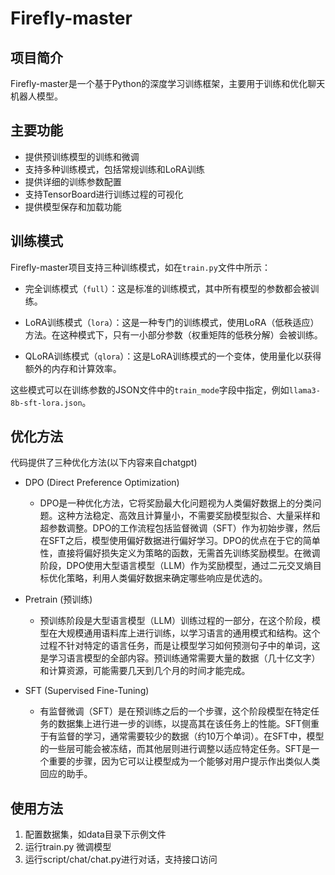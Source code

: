 # Firefly-master

## 项目简介

Firefly-master是一个基于Python的深度学习训练框架，主要用于训练和优化聊天机器人模型。

## 主要功能

- 提供预训练模型的训练和微调
- 支持多种训练模式，包括常规训练和LoRA训练
- 提供详细的训练参数配置
- 支持TensorBoard进行训练过程的可视化
- 提供模型保存和加载功能
## 训练模式
Firefly-master项目支持三种训练模式，如在`train.py`文件中所示：

- 完全训练模式（`full`）：这是标准的训练模式，其中所有模型的参数都会被训练。

- LoRA训练模式（`lora`）：这是一种专门的训练模式，使用LoRA（低秩适应）方法。在这种模式下，只有一小部分参数（权重矩阵的低秩分解）会被训练。

- QLoRA训练模式（`qlora`）：这是LoRA训练模式的一个变体，使用量化以获得额外的内存和计算效率。

这些模式可以在训练参数的JSON文件中的`train_mode`字段中指定，例如`llama3-8b-sft-lora.json`。

## 优化方法
代码提供了三种优化方法(以下内容来自chatgpt)

- DPO (Direct Preference Optimization) 
  - DPO是一种优化方法，它将奖励最大化问题视为人类偏好数据上的分类问题。这种方法稳定、高效且计算量小，不需要奖励模型拟合、大量采样和超参数调整。DPO的工作流程包括监督微调（SFT）作为初始步骤，然后在SFT之后，模型使用偏好数据进行偏好学习。DPO的优点在于它的简单性，直接将偏好损失定义为策略的函数，无需首先训练奖励模型。在微调阶段，DPO使用大型语言模型（LLM）作为奖励模型，通过二元交叉熵目标优化策略，利用人类偏好数据来确定哪些响应是优选的。

- Pretrain (预训练) 
  - 预训练阶段是大型语言模型（LLM）训练过程的一部分，在这个阶段，模型在大规模通用语料库上进行训练，以学习语言的通用模式和结构。这个过程不针对特定的语言任务，而是让模型学习如何预测句子中的单词，这是学习语言模型的全部内容。预训练通常需要大量的数据（几十亿文字）和计算资源，可能需要几天到几个月的时间才能完成。

- SFT (Supervised Fine-Tuning) 
  - 有监督微调（SFT）是在预训练之后的一个步骤，这个阶段模型在特定任务的数据集上进行进一步的训练，以提高其在该任务上的性能。SFT侧重于有监督的学习，通常需要较少的数据（约10万个单词）。在SFT中，模型的一些层可能会被冻结，而其他层则进行调整以适应特定任务。SFT是一个重要的步骤，因为它可以让模型成为一个能够对用户提示作出类似人类回应的助手。
## 使用方法

1. 配置数据集，如data目录下示例文件
2. 运行train.py 微调模型
3. 运行script/chat/chat.py进行对话，支持接口访问

